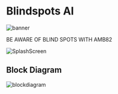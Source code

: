 # Blindspots AI

![banner](https://github.com/ajsb85/blindspot.ai/assets/663460/d51c94c9-b507-4550-9114-1209a14034ea)

BE AWARE OF BLIND SPOTS WITH AMB82

![SplashScreen](https://github.com/ajsb85/blindspot.ai/assets/663460/901bc5ec-d6a2-4326-a9ab-95978202a5f5)

## Block Diagram

![blockdiagram](https://github.com/ajsb85/blindspot.ai/assets/663460/aace33b3-073b-44cd-afde-6d1e0f8034b9)

